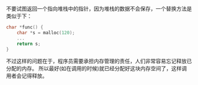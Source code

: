 不要试图返回一个指向堆栈中的指针，因为堆栈的数据不会保存，一个替换方法是类似于下：
```c
char *func() {
    char *s = malloc(120);
    ...
    return s;
}
```

不过这样的问题在于，程序员需要承担内存管理的责任，人们非常容易忘记释放已分配的内存。
所以最好(如在调用的时候)就已经分配好这块内存空间了，这样调用者会记得释放。